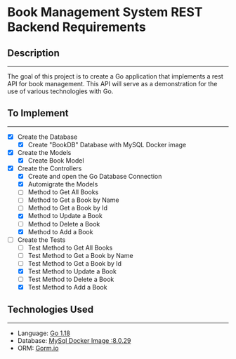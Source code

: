 # Book Management System REST Backend Requirements
## Description
---
The goal of this project is to create a Go application that implements a rest API for book management. This API will serve as a demonstration for the use of various technologies with Go. 
## To Implement
---
- [x] Create the Database
  - [x] Create "BookDB" Database with MySQL Docker image
- [x] Create the Models
  - [x] Create Book Model
- [x] Create the Controllers
  - [x] Create and open the Go Database Connection
  - [x] Automigrate the Models
  - [ ] Method to Get All Books
  - [ ] Method to Get a Book by Name
  - [ ] Method to Get a Book by Id
  - [x] Method to Update a Book
  - [ ] Method to Delete a Book
  - [x] Method to Add a Book
- [ ] Create the Tests
  - [ ] Test Method to Get All Books
  - [ ] Test Method to Get a Book by Name
  - [ ] Test Method to Get a Book by Id
  - [x] Test Method to Update a Book
  - [ ] Test Method to Delete a Book
  - [x] Test Method to Add a Book

## Technologies Used
---
- Language: [Go 1.18](https://go.dev/dl/)
- Database: [MySql Docker Image :8.0.29](https://hub.docker.com/_/mysql)
- ORM: [Gorm.io](https://gorm.io/index.html)